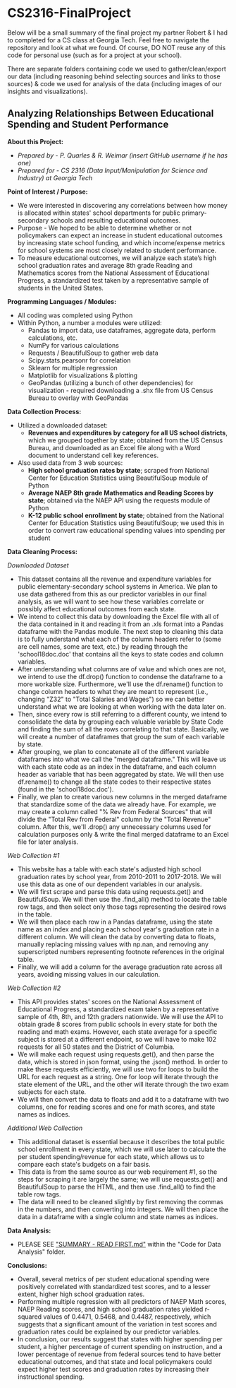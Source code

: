 # CS2316-FinalProject
Below will be a small summary of the final project my partner Robert & I had to completed for a CS class at Georgia Tech. Feel free to navigate the repository and look at what we found. Of course, DO NOT reuse any of this code for personal use (such as for a project at your school). 

There are separate folders containing code we used to gather/clean/export our data (including reasoning behind selecting sources and links to those sources) & code we used for analysis of the data (including images of our insights and visualizations). 

## Analyzing Relationships Between Educational Spending and Student Performance

**About this Project:**
* _Prepared by - P. Quarles & R. Weimar (insert GitHub username if he has one)_
* _Prepared for - CS 2316 (Data Input/Manipulation for Science and Industry) at Georgia Tech_

**Point of Interest / Purpose:** 
  * We were interested in discovering any correlations between how money is allocated within states' school departments for public primary-secondary schools and resulting educational outcomes.
  * Purpose - We hoped to be able to determine whether or not policymakers can expect an increase in student educational outcomes by increasing state school funding, and which   income/expense metrics for school systems are most closely related to student performance.
  * To measure educational outcomes, we will analyze each state’s high school graduation rates and average 8th grade Reading and Mathematics scores from the National Assessment of Educational Progress, a standardized test taken by a representative sample of students in the United States.
    
**Programming Languages / Modules:** 
  * All coding was completed using Python
  * Within Python, a number a modules were utilized:
    * Pandas to import data, use dataframes, aggregate data, perform calculations, etc.
    * NumPy for various calculations
    * Requests / BeautifulSoup to gather web data
    * Scipy.stats.pearsonr for correlation 
    * Sklearn for multiple regression
    * Matplotlib for visualizations & plotting
    * GeoPandas (utilizing a bunch of other dependencies) for visualization - required downloading a .shx file from US Census Bureau to overlay with GeoPandas 
      
 **Data Collection Process:** 
   * Utilized a downloaded dataset:
     * __Revenues and expenditures by category for all US school districts__, which we grouped together by state; obtained from the US Census Bureau, and downloaded as an Excel file along with a Word document to understand cell key references.
   * Also used data from 3 web sources:
     * __High school graduation rates by state__; scraped from National Center for Education Statistics using BeautifulSoup module of Python
     * __Average NAEP 8th grade Mathematics and Reading Scores by state__; obtained via the NAEP API using the requests module of Python
     * __K-12 public school enrollment by state__; obtained from the National Center for Education Statistics using BeautifulSoup; we used this in order to convert raw educational spending values into spending per student
      
**Data Cleaning Process:**

_Downloaded Dataset_ 
* This dataset contains all the revenue and expenditure variables for public elementary-secondary school systems in America. We plan to use data gathered from this as our predictor variables in our final analysis, as we will want to see how these variables correlate or possibly affect educational outcomes from each state. 
* We intend to collect this data by downloading the Excel file with all of the data contained in it and reading it from an .xls format into a Pandas dataframe with the Pandas module. The next step to cleaning this data is to fully understand what each of the column headers refer to (some are cell names, some are text, etc.) by reading through the 'school18doc.doc' that contains all the keys to state codes and column variables.
* After understanding what columns are of value and which ones are not, we intend to use the df.drop() function to condense the dataframe to a more workable size. Furthermore, we'll use the df.rename() function to change column headers to what they are meant to represent (i.e., changing "Z32" to "Total Salaries and Wages") so we can better understand what we are looking at when working with the data later on. 
* Then, since every row is still referring to a different county, we intend to consolidate the data by grouping each valuable variable by State Code and finding the sum of all the rows correlating to that state. Basically, we will create a number of dataframes that group the sum of each variable by state. 
* After grouping, we plan to concatenate all of the different variable dataframes into what we call the "merged dataframe." This will leave us with each state code as an index in the dataframe, and each column header as variable that has been aggregated by state. We will then use df.rename() to change all the state codes to their respective states (found in the 'school18doc.doc'). 
* Finally, we plan to create various new columns in the merged dataframe that standardize some of the data we already have. For example, we may create a column called "% Rev from Federal Sources" that will divide the "Total Rev from Federal" column by the "Total Revenue" column. After this, we'll .drop() any unnecessary columns used for calculation purposes only & write the final merged dataframe to an Excel file for later analysis. 

_Web Collection #1_
* This website has a table with each state's adjusted high school graduation rates by school year, from 2010-2011 to 2017-2018. We will use this data as one of our dependent variables in our analysis.
* We will first scrape and parse this data using requests.get() and BeautifulSoup. We will then use the .find_all() method to locate the table row tags, and then select only those tags representing the desired rows in the table.
* We will then place each row in a Pandas dataframe, using the state name as an index and placing each school year's graduation rate in a different column. We will clean the data by converting data to floats, manually replacing missing values with np.nan, and removing any superscripted numbers representing footnote references in the original table. 
* Finally, we will add a column for the average graduation rate across all years, avoiding missing values in our calculation.

_Web Collection #2_
* This API provides states' scores on the National Assessment of Educational Progress, a standardized exam taken by a representative sample of 4th, 8th, and 12th graders nationwide. We will use the API to obtain grade 8 scores from public schools in every state for both the reading and math exams. However, each state average for a specific subject is stored at a different endpoint, so we will have to make 102 requests for all 50 states and the District of Columbia.
* We will make each request using requests.get(), and then parse the data, which is stored in json format, using the .json() method. In order to make these requests efficiently, we will use two for loops to build the URL for each request as a string. One for loop will iterate through the state element of the URL, and the other will iterate through the two exam subjects for each state.
* We will then convert the data to floats and add it to a dataframe with two columns, one for reading scores and one for math scores, and state names as indices.

_Additional Web Collection_
* This additional dataset is essential because it describes the total public school enrollment in every state, which we will use later to calculate the per student spending/revenue for each state, which allows us to compare each state's budgets on a fair basis.
* This data is from the same source as our web requirement #1, so the steps for scraping it are largely the same; we will use requests.get() and BeautifulSoup to parse the HTML, and then use .find_all() to find the table row tags. 
* The data will need to be cleaned slightly by first removing the commas in the numbers, and then converting into integers. We will then place the data in a dataframe with a single column and state names as indices.

__Data Analysis:__
* PLEASE SEE <a href= https://github.com/pquarles/CS2316-FinalProject/blob/main/Code%20for%20Data%20Analysis/SUMMARY%20-%20READ%20FIRST.md#data-analysis-section>"SUMMARY - READ FIRST.md"</a> within the "Code for Data Analysis" folder. 

__Conclusions:__
* Overall, several metrics of per student educational spending were positively correlated with standardized test scores, and to a lesser extent, higher high school graduation rates.
* Performing multiple regression with all predictors of NAEP Math scores, NAEP Reading scores, and high school graduation rates yielded r-squared values of 0.4471, 0.5468, and 0.4487, respectively, which suggests that a significant amount of the variation in test scores and graduation rates could be explained by our predictor variables.
* In conclusion, our results suggest that states with higher spending per student, a higher percentage of current spending on instruction, and a lower percentage of revenue from federal sources tend to have better educational outcomes, and that state and local policymakers could expect higher test scores and graduation rates by increasing their instructional spending.


